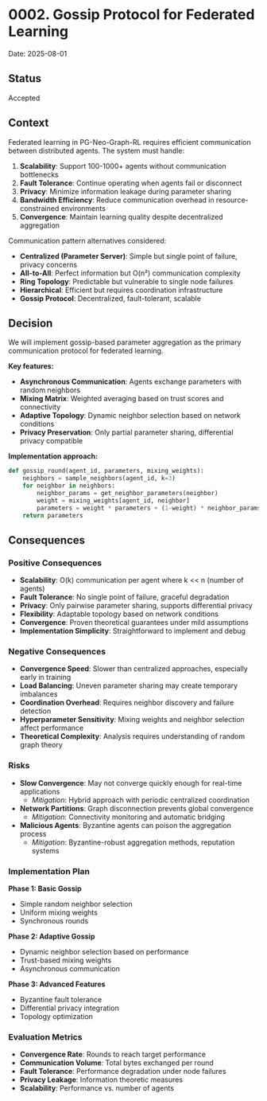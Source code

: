 # 0002. Gossip Protocol for Federated Learning

Date: 2025-08-01

## Status

Accepted

## Context

Federated learning in PG-Neo-Graph-RL requires efficient communication between distributed agents. The system must handle:

1. **Scalability**: Support 100-1000+ agents without communication bottlenecks
2. **Fault Tolerance**: Continue operating when agents fail or disconnect
3. **Privacy**: Minimize information leakage during parameter sharing
4. **Bandwidth Efficiency**: Reduce communication overhead in resource-constrained environments
5. **Convergence**: Maintain learning quality despite decentralized aggregation

Communication pattern alternatives considered:
- **Centralized (Parameter Server)**: Simple but single point of failure, privacy concerns
- **All-to-All**: Perfect information but O(n²) communication complexity
- **Ring Topology**: Predictable but vulnerable to single node failures
- **Hierarchical**: Efficient but requires coordination infrastructure
- **Gossip Protocol**: Decentralized, fault-tolerant, scalable

## Decision

We will implement gossip-based parameter aggregation as the primary communication protocol for federated learning.

**Key features:**
- **Asynchronous Communication**: Agents exchange parameters with random neighbors
- **Mixing Matrix**: Weighted averaging based on trust scores and connectivity
- **Adaptive Topology**: Dynamic neighbor selection based on network conditions
- **Privacy Preservation**: Only partial parameter sharing, differential privacy compatible

**Implementation approach:**
```python
def gossip_round(agent_id, parameters, mixing_weights):
    neighbors = sample_neighbors(agent_id, k=3)
    for neighbor in neighbors:
        neighbor_params = get_neighbor_parameters(neighbor)
        weight = mixing_weights[agent_id, neighbor]
        parameters = weight * parameters + (1-weight) * neighbor_params
    return parameters
```

## Consequences

### Positive Consequences

- **Scalability**: O(k) communication per agent where k << n (number of agents)
- **Fault Tolerance**: No single point of failure, graceful degradation
- **Privacy**: Only pairwise parameter sharing, supports differential privacy
- **Flexibility**: Adaptable topology based on network conditions
- **Convergence**: Proven theoretical guarantees under mild assumptions
- **Implementation Simplicity**: Straightforward to implement and debug

### Negative Consequences

- **Convergence Speed**: Slower than centralized approaches, especially early in training
- **Load Balancing**: Uneven parameter sharing may create temporary imbalances
- **Coordination Overhead**: Requires neighbor discovery and failure detection
- **Hyperparameter Sensitivity**: Mixing weights and neighbor selection affect performance
- **Theoretical Complexity**: Analysis requires understanding of random graph theory

### Risks

- **Slow Convergence**: May not converge quickly enough for real-time applications
  - *Mitigation*: Hybrid approach with periodic centralized coordination
- **Network Partitions**: Graph disconnection prevents global convergence
  - *Mitigation*: Connectivity monitoring and automatic bridging
- **Malicious Agents**: Byzantine agents can poison the aggregation process
  - *Mitigation*: Byzantine-robust aggregation methods, reputation systems

### Implementation Plan

**Phase 1: Basic Gossip**
- Simple random neighbor selection
- Uniform mixing weights
- Synchronous rounds

**Phase 2: Adaptive Gossip**
- Dynamic neighbor selection based on performance
- Trust-based mixing weights
- Asynchronous communication

**Phase 3: Advanced Features**
- Byzantine fault tolerance
- Differential privacy integration
- Topology optimization

### Evaluation Metrics

- **Convergence Rate**: Rounds to reach target performance
- **Communication Volume**: Total bytes exchanged per round
- **Fault Tolerance**: Performance degradation under node failures
- **Privacy Leakage**: Information theoretic measures
- **Scalability**: Performance vs. number of agents